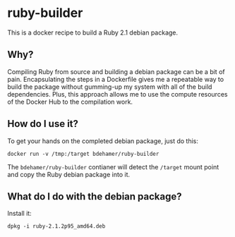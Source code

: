 # ruby-builder

This is a docker recipe to build a Ruby 2.1 debian package.

## Why?

Compiling Ruby from source and building a debian package can be a bit of pain.
Encapsulating the steps in a Dockerfile gives me a repeatable way to build
the package without gumming-up my system with all of the build dependencies.
Plus, this approach allows me to use the compute resources of the Docker Hub to
the compilation work.

## How do I use it?

To get your hands on the completed debian package, just do this:

    docker run -v /tmp:/target bdehamer/ruby-builder

The `bdehamer/ruby-builder` contianer will detect the `/target` mount
point and copy the Ruby debian package into it.

## What do I do with the debian package?

Install it:

    dpkg -i ruby-2.1.2p95_amd64.deb
